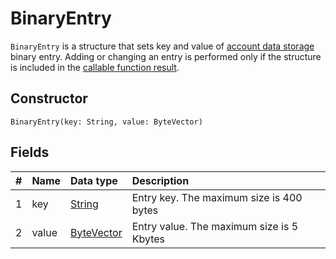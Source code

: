 # BinaryEntry

`BinaryEntry` is a structure that sets key and value of [account data storage](/en/blockchain/account/account-data-storage) binary entry. Adding or changing an entry is performed only if the structure is included in the [callable function result](/en/ride/functions/callable-function#invocation-result-2).

## Constructor

```ride
BinaryEntry(key: String, value: ByteVector)
```

## Fields

|   #   | Name | Data type | Description |
| :--- | :--- | :--- | :--- |
| 1 | key | [String](/en/ride/data-types/string) | Entry key. The maximum size is 400 bytes |
| 2 | value| [ByteVector](/en/ride/data-types/byte-vector) | Entry value. The maximum size is 5 Kbytes |

